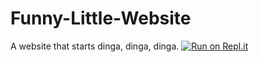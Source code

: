 # Funny-Little-Website
A website that starts dinga, dinga, dinga.
[![Run on Repl.it](https://repl.it/badge/github/plezploz/Funny-Little-Website)](https://repl.it/github/plezploz/Funny-Little-Website)